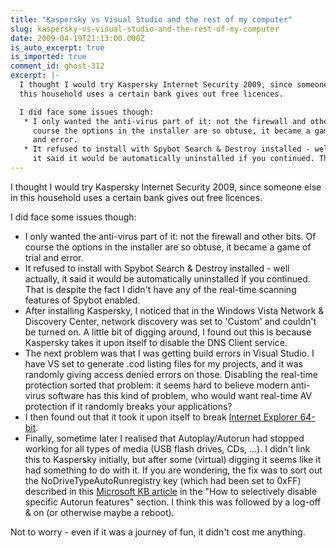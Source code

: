 ```yaml
---
title: "Kaspersky vs Visual Studio and the rest of my computer"
slug: kaspersky-vs-visual-studio-and-the-rest-of-my-computer
date: 2009-04-19T21:13:00.000Z
is_auto_excerpt: true
is_imported: true
comment_id: ghost-312
excerpt: |-
  I thought I would try Kaspersky Internet Security 2009, since someone else in
  this household uses a certain bank gives out free licences.

  I did face some issues though:
   * I only wanted the anti-virus part of it: not the firewall and other bits. Of
     course the options in the installer are so obtuse, it became a game of trial
     and error.
   * It refused to install with Spybot Search & Destroy installed - well actually,
     it said it would be automatically uninstalled if you continued. That is
---
```


I thought I would try Kaspersky Internet Security 2009, since someone else in
this household uses a certain bank gives out free licences.

I did face some issues though:

- I only wanted the anti-virus part of it: not the firewall and other bits. Of
  course the options in the installer are so obtuse, it became a game of trial
  and error.
- It refused to install with Spybot Search & Destroy installed - well actually,
  it said it would be automatically uninstalled if you continued. That is
  despite the fact I didn't have any of the real-time scanning features of
  Spybot enabled.
- After installing Kaspersky, I noticed that in the Windows Vista Network &
  Discovery Center, network discovery was set to 'Custom' and couldn't be turned
  on. A little bit of digging around, I found out this is because Kaspersky
  takes it upon itself to disable the DNS Client service.
- The next problem was that I was getting build errors in Visual Studio. I have
  VS set to generate .cod listing files for my projects, and it was randomly
  giving access denied errors on those. Disabling the real-time protection
  sorted that problem: it seems hard to believe modern anti-virus software has
  this kind of problem, who would want real-time AV protection if it randomly
  breaks your applications?
- I then found out that it took it upon itself to break
  [Internet Explorer 64-bit](http://www.neowin.net/forum/index.php?showtopic=749242).
- Finally, sometime later I realised that Autoplay/Autorun had stopped working
  for all types of media (USB flash drives, CDs, ...). I didn't link this to
  Kaspersky initially, but after some (virtual) digging it seems like it had
  something to do with it. If you are wondering, the fix was to sort out the
  NoDriveTypeAutoRunregistry key (which had been set to 0xFF) described in this
  [Microsoft KB article](http://support.microsoft.com/kb/967715/) in the "How to
  selectively disable specific Autorun features" section. I think this was
  followed by a log-off & on (or otherwise maybe a reboot).

Not to worry - even if it was a journey of fun, it didn't cost me anything.

